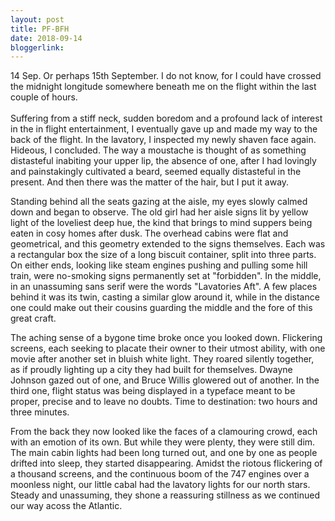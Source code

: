 ```yaml
---
layout: post
title: PF-BFH
date: 2018-09-14
bloggerlink:
---
```


14 Sep. Or perhaps 15th September. I do not know, for I could have crossed the midnight longitude somewhere beneath me on the flight within the last couple of hours. <br/><br/> Suffering from a stiff neck, sudden boredom and a profound lack of interest in the in flight entertainment, I eventually gave up and made my way to the back of the flight. In the lavatory, I inspected my newly shaven face again. Hideous, I concluded. The way a moustache is thought of as something distasteful inabiting your upper lip, the absence of one, after I had lovingly and painstakingly cultivated a beard, seemed equally distasteful in the present. And then there was the matter of the hair, but I put it away.

Standing behind all the seats gazing at the aisle, my eyes slowly calmed down and began to observe. The old girl had her aisle signs lit by yellow light of the loveliest deep hue, the kind that brings to mind suppers being eaten in cosy homes after dusk. The overhead cabins were flat and geometrical, and this geometry extended to the signs themselves. Each was a rectangular box the size of a long biscuit container, split into three parts. On either ends, looking like steam engines pushing and pulling some hill train, were no-smoking signs permanently set at "forbidden". In the middle, in an unassuming sans serif were the words "Lavatories Aft". A few places behind it was its twin, casting a similar glow around it, while in the distance one could make out their cousins guarding the middle and the fore of this great craft. 

The aching sense of a bygone time broke once you looked down. Flickering screens, each seeking to placate their owner to their utmost ability, with one movie after another set in bluish white light. They roared silently together, as if proudly lighting up a city they had built for themselves. Dwayne Johnson gazed out of one, and Bruce Willis glowered out of another. In the third one, flight status was being displayed in a typeface meant to be proper, precise and to leave no doubts. Time to destination: two hours and three minutes.

From the back they now looked like the faces of a clamouring crowd, each with an emotion of its own. But while they were plenty, they were still dim. The main cabin lights had been long turned out, and one by one as people drifted into sleep, they started disappearing. Amidst the riotous flickering of a thousand screens, and the continuous  boom of the 747 engines over a moonless night, our little cabal had the  lavatory lights for our north stars. Steady and unassuming, they shone  a reassuring stillness as we continued our way acoss the Atlantic.